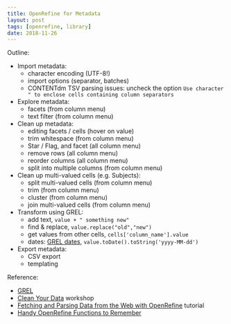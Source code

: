 ```yaml
---
title: OpenRefine for Metadata
layout: post
tags: [openrefine, library]
date: 2018-11-26
---
```


Outline:

- Import metadata:
    - character encoding (UTF-8!)
    - import options (separator, batches)
    - CONTENTdm TSV parsing issues: uncheck the option `Use character " to enclose cells containing column separators`
- Explore metadata:
    - facets (from column menu)
    - text filter (from column menu)
- Clean up metadata:
    - editing facets / cells (hover on value)
    - trim whitespace (from column menu)
    - Star / Flag, and facet (all column menu)
    - remove rows (all column menu)
    - reorder columns (all column menu)
    - split into multiple columns (from column menu)
- Clean up multi-valued cells (e.g. Subjects):
    - split multi-valued cells (from column menu)
    - trim (from column menu)
    - cluster (from column menu)
    - join multi-valued cells (from column menu)
- Transform using GREL:
    - add text, `value + " something new"`
    - find & replace, `value.replace("old","new")`
    - get values from other cells, `cells['column_name'].value`
    - dates: [GREL dates](https://github.com/OpenRefine/OpenRefine/wiki/GREL-Date-Functions), `value.toDate().toString('yyyy-MM-dd')`
- Export metadata:
    - CSV export
    - templating

Reference:

- [GREL](https://github.com/OpenRefine/OpenRefine/wiki/General-Refine-Expression-Language)
- [Clean Your Data](https://evanwill.github.io/clean-your-data/) workshop
- [Fetching and Parsing Data from the Web with OpenRefine](https://programminghistorian.org/en/lessons/fetch-and-parse-data-with-openrefine) tutorial
- [Handy OpenRefine Functions to Remember](https://evanwill.github.io/_drafts/notes/open-refine-tips.html)
